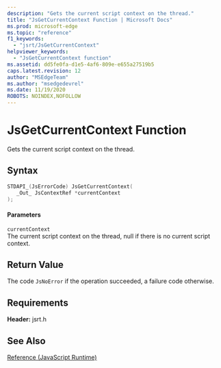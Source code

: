 ```yaml
---
description: "Gets the current script context on the thread."
title: "JsGetCurrentContext Function | Microsoft Docs"
ms.prod: microsoft-edge
ms.topic: "reference"
f1_keywords: 
  - "jsrt/JsGetCurrentContext"
helpviewer_keywords: 
  - "JsGetCurrentContext function"
ms.assetid: dd5fe0fa-d1e5-4af6-809e-e655a27519b5
caps.latest.revision: 12
author: "MSEdgeTeam"
ms.author: "msedgedevrel"
ms.date: 11/19/2020
ROBOTS: NOINDEX,NOFOLLOW
---
```

# JsGetCurrentContext Function

Gets the current script context on the thread.  
  
## Syntax  
  
```cpp  
STDAPI_(JsErrorCode) JsGetCurrentContext(  
   _Out_ JsContextRef *currentContext  
);  
```  
  
#### Parameters  
 `currentContext`  
 The current script context on the thread, null if there is no current script context.  
  
## Return Value  
 The code `JsNoError` if the operation succeeded, a failure code otherwise.  
  
## Requirements  
 **Header:** jsrt.h  
  
## See Also  
 [Reference (JavaScript Runtime)](../chakra-hosting/reference-javascript-runtime.md)
